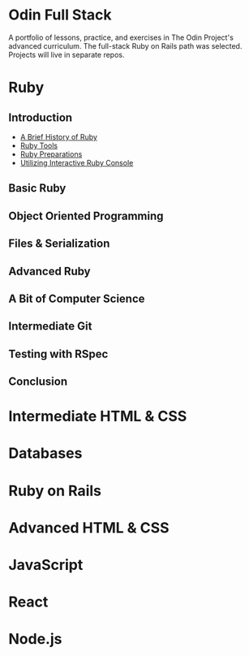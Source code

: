 # Odin Full Stack
A portfolio of lessons, practice, and exercises in The Odin Project's advanced curriculum. The full-stack Ruby on Rails path was selected. Projects will live in separate repos.

# Ruby
## Introduction

- [A Brief History of Ruby](https://launchschool.com/books/ruby/read/introduction)
- [Ruby Tools](https://ruby-for-beginners.rubymonstas.org/your_tools.html)
- [Ruby Preparations](https://launchschool.com/books/ruby/read/preparations#usingacodeeditor)
- [Utilizing Interactive Ruby Console](https://stackoverflow.com/questions/13112245/ruby-how-to-load-a-file-into-interactive-ruby-console-irb/38533339)

## Basic Ruby
## Object Oriented Programming
## Files & Serialization
## Advanced Ruby
## A Bit of Computer Science
## Intermediate Git
## Testing with RSpec
## Conclusion

# Intermediate HTML & CSS

# Databases

# Ruby on Rails

# Advanced HTML & CSS

# JavaScript

# React

# Node.js